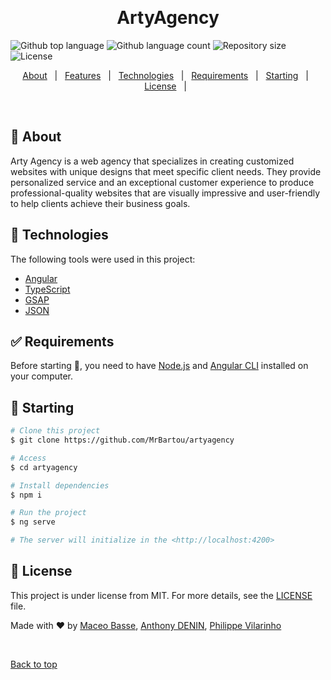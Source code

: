 <div align="center" id="top">

&#xa0;

  <!-- <a href="https://artyagency.netlify.app">Demo</a> -->
</div>

<h1 align="center">ArtyAgency</h1>

<p class="center">
  <img alt="Github top language" src="https://img.shields.io/github/languages/top/MrBartou/artyagency?color=56BEB8">

  <img alt="Github language count" src="https://img.shields.io/github/languages/count/MrBartou/artyagency?color=56BEB8">

  <img alt="Repository size" src="https://img.shields.io/github/repo-size/MrBartou/artyagency?color=56BEB8">

  <img alt="License" src="https://img.shields.io/github/license/MrBartou/artyagency?color=56BEB8">

  <!-- <img alt="Github issues" src="https://img.shields.io/github/issues/{{YOUR_GITHUB_USERNAME}}/artyagency?color=56BEB8" /> -->

  <!-- <img alt="Github forks" src="https://img.shields.io/github/forks/{{YOUR_GITHUB_USERNAME}}/artyagency?color=56BEB8" /> -->

  <!-- <img alt="Github stars" src="https://img.shields.io/github/stars/{{YOUR_GITHUB_USERNAME}}/artyagency?color=56BEB8" /> -->
</p>

<!-- Status -->

<!-- <h4 align="center">
	🚧  ArtyAgency 🚀 Under construction...  🚧
</h4>

<hr> -->

<p align="center">
  <a href="#dart-about">About</a> &#xa0; | &#xa0; 
  <a href="#sparkles-features">Features</a> &#xa0; | &#xa0;
  <a href="#rocket-technologies">Technologies</a> &#xa0; | &#xa0;
  <a href="#white_check_mark-requirements">Requirements</a> &#xa0; | &#xa0;
  <a href="#checkered_flag-starting">Starting</a> &#xa0; | &#xa0;
  <a href="#memo-license">License</a> &#xa0; | &#xa0;
</p>

<br>

## :dart: About

Arty Agency is a web agency that specializes in creating customized websites with unique designs that meet specific client needs. They provide personalized service and an exceptional customer experience to produce professional-quality websites that are visually impressive and user-friendly to help clients achieve their business goals.

## :rocket: Technologies

The following tools were used in this project:

- [Angular](https://angular.io/)
- [TypeScript](https://www.typescriptlang.org/)
- [GSAP](https://greensock.com/gsap/)
- [JSON](https://www.json.org/json-en.html)

## :white_check_mark: Requirements

Before starting :checkered_flag:, you need to have [Node.js](https://nodejs.org/en/) and [Angular CLI](https://cli.angular.io/) installed on your computer.

## :checkered_flag: Starting

```bash
# Clone this project
$ git clone https://github.com/MrBartou/artyagency

# Access
$ cd artyagency

# Install dependencies
$ npm i

# Run the project
$ ng serve

# The server will initialize in the <http://localhost:4200>
```

## :memo: License

This project is under license from MIT. For more details, see the [LICENSE](LICENSE.md) file.

Made with :heart: by <a href="https://www.linkedin.com/in/maceo-basse/" target="_blank">Maceo Basse</a>, <a href="https://www.linkedin.com/in/anthony-denin/" target="_blank">Anthony DENIN</a>, <a href="https://www.linkedin.com/in/maceo-basse/" target="_blank">Philippe Vilarinho</a>

&#xa0;

<a href="#top">Back to top</a>
